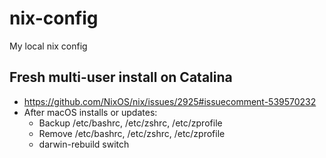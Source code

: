 # nix-config

My local nix config

## Fresh multi-user install on Catalina

 * https://github.com/NixOS/nix/issues/2925#issuecomment-539570232
 * After macOS installs or updates:
    - Backup /etc/bashrc, /etc/zshrc, /etc/zprofile
    - Remove /etc/bashrc, /etc/zshrc, /etc/zprofile
    - darwin-rebuild switch
